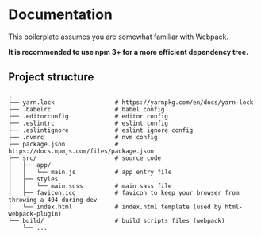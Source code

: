 # Documentation

This boilerplate assumes you are somewhat familiar with Webpack.

**It is recommended to use npm 3+ for a more efficient dependency tree.**

## Project structure

```
.
├── yarn.lock                 # https://yarnpkg.com/en/docs/yarn-lock
├── .babelrc                  # babel config
├── .editorconfig             # editor config
├── .eslintrc                 # eslint config
├── .eslintignore             # eslint ignore config
├── .nvmrc                    # nvm config
├── package.json              # https://docs.npmjs.com/files/package.json
├── src/                      # source code
│   ├── app/
│   │   └── main.js           # app entry file
│   ├── styles
│   │   └── main.scss         # main sass file
│   ├── favicon.ico           # favicon to keep your browser from throwing a 404 during dev
│   └── index.html            # index.html template (used by html-webpack-plugin)
└── build/                    # build scripts files (webpack)
    └── ...
```
